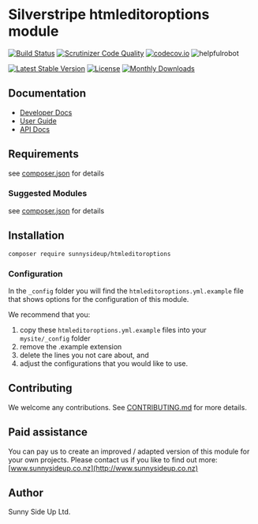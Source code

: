 # Silverstripe htmleditoroptions module
[![Build Status](https://travis-ci.org/sunnysideup/silverstripe-htmleditoroptions.svg?branch=master)](https://travis-ci.org/sunnysideup/silverstripe-htmleditoroptions)
[![Scrutinizer Code Quality](https://scrutinizer-ci.com/g/sunnysideup/silverstripe-htmleditoroptions/badges/quality-score.png?b=master)](https://scrutinizer-ci.com/g/sunnysideup/silverstripe-htmleditoroptions/?branch=master)
[![codecov.io](https://codecov.io/github/sunnysideup/silverstripe-htmleditoroptions/coverage.svg?branch=master)](https://codecov.io/github/sunnysideup/silverstripe-htmleditoroptions?branch=master)
![helpfulrobot](https://helpfulrobot.io/sunnysideup/htmleditoroptions/badge)

[![Latest Stable Version](https://poser.pugx.org/sunnysideup/htmleditoroptions/version)](https://packagist.org/packages/sunnysideup/htmleditoroptions)
[![License](https://poser.pugx.org/sunnysideup/htmleditoroptions/license)](https://packagist.org/packages/sunnysideup/htmleditoroptions)
[![Monthly Downloads](https://poser.pugx.org/sunnysideup/htmleditoroptions/d/monthly)](https://packagist.org/packages/sunnysideup/htmleditoroptions)


## Documentation



 * [Developer Docs](docs/en/INDEX.md)
 * [User Guide](docs/en/userguide.md)
 * [API Docs](http://docs.ssmods.com/sunnysideup/htmleditoroptions)

## Requirements



see [composer.json](composer.json) for details

### Suggested Modules



see [composer.json](composer.json) for details


## Installation


```
composer require sunnysideup/htmleditoroptions
```

### Configuration



In the `_config` folder you will find the `htmleditoroptions.yml.example`
file that shows options for the configuration of this module.

We recommend that you:

  1. copy these `htmleditoroptions.yml.example` files into your
`mysite/_config` folder
  2. remove the .example extension
  3. delete the lines you not care about, and
  4. adjust the configurations that you would like to use.


## Contributing



We welcome any contributions. See [CONTRIBUTING.md](CONTRIBUTING.md) for more details.

## Paid assistance



You can pay us to create an improved / adapted version of this module for your own projects.  Please contact us if you like to find out more: [www.sunnysideup.co.nz](http://www.sunnysideup.co.nz)

## Author



Sunny Side Up Ltd.
